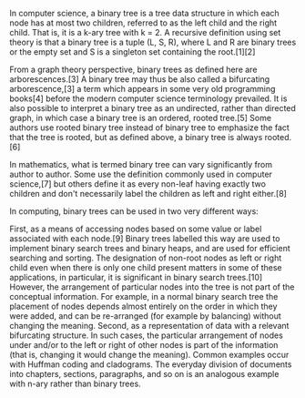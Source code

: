 In computer science, a binary tree is a tree data structure in which each node has at most two children, referred to as the left child and the right child. That is, it is a k-ary tree with k = 2. A recursive definition using set theory is that a binary tree is a tuple (L, S, R), where L and R are binary trees or the empty set and S is a singleton set containing the root.[1][2]

From a graph theory perspective, binary trees as defined here are arborescences.[3] A binary tree may thus be also called a bifurcating arborescence,[3] a term which appears in some very old programming books[4] before the modern computer science terminology prevailed. It is also possible to interpret a binary tree as an undirected, rather than directed graph, in which case a binary tree is an ordered, rooted tree.[5] Some authors use rooted binary tree instead of binary tree to emphasize the fact that the tree is rooted, but as defined above, a binary tree is always rooted.[6]

In mathematics, what is termed binary tree can vary significantly from author to author. Some use the definition commonly used in computer science,[7] but others define it as every non-leaf having exactly two children and don't necessarily label the children as left and right either.[8]

In computing, binary trees can be used in two very different ways:

First, as a means of accessing nodes based on some value or label associated with each node.[9] Binary trees labelled this way are used to implement binary search trees and binary heaps, and are used for efficient searching and sorting. The designation of non-root nodes as left or right child even when there is only one child present matters in some of these applications, in particular, it is significant in binary search trees.[10] However, the arrangement of particular nodes into the tree is not part of the conceptual information. For example, in a normal binary search tree the placement of nodes depends almost entirely on the order in which they were added, and can be re-arranged (for example by balancing) without changing the meaning.
Second, as a representation of data with a relevant bifurcating structure. In such cases, the particular arrangement of nodes under and/or to the left or right of other nodes is part of the information (that is, changing it would change the meaning). Common examples occur with Huffman coding and cladograms. The everyday division of documents into chapters, sections, paragraphs, and so on is an analogous example with n-ary rather than binary trees.
